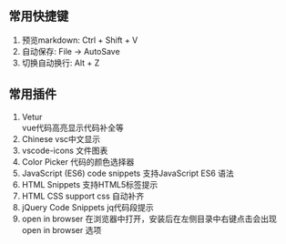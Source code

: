 ## 常用快捷键
1. 预览markdown: Ctrl + Shift + V
2. 自动保存: File -> AutoSave
3. 切换自动换行: Alt + Z

## 常用插件
1. Vetur    
    vue代码高亮显示代码补全等
2. Chinese
    vsc中文显示
3. vscode-icons
    文件图表
4. Color Picker
    代码的颜色选择器
5. JavaScript (ES6) code snippets
    支持JavaScript  ES6 语法
6. HTML Snippets
    支持HTML5标签提示
7. HTML CSS support
    css 自动补齐
8. jQuery Code Snippets
    jq代码段提示
9. open in browser
    在浏览器中打开，安装后在左侧目录中右键点击会出现 open in browser 选项